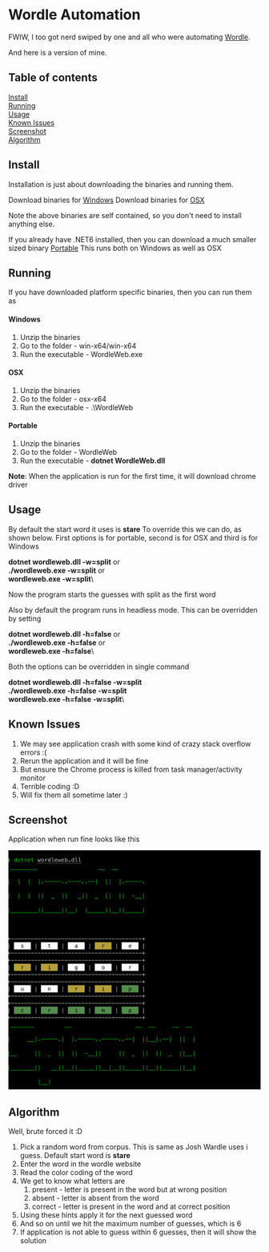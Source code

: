 
# Wordle Automation

FWIW, I too got nerd swiped by one and all who were automating [Wordle](https://www.powerlanguage.co.uk/wordle/).

And here is a version of mine.

## Table of contents
[Install](#install)\
[Running](#running)\
[Usage](#usage)\
[Known Issues](#knownissues)\
[Screenshot](#screenshot)\
[Algorithm](#algorithm)

## Install

Installation is just about downloading the binaries and running them. 

Download binaries for [Windows](https://github.com/raghavan-mk/DotNetApps/releases/download/v1.0.0.0/win-x64.zip)
Download binaries for [OSX](https://github.com/raghavan-mk/DotNetApps/releases/download/v1.0.0.0/osx-x64.zip)

Note the above binaries are self contained, so you don't need to install anything else.

If you already have .NET6 installed, then you can download a much smaller sized binary
[Portable](https://github.com/raghavan-mk/DotNetApps/releases/download/v1.0.0.0/WordleWeb.zip)
This runs both on Windows as well as OSX

## Running

If you have downloaded platform specific binaries, then you can run them as

#### Windows

1. Unzip the binaries
2. Go to the folder - win-x64/win-x64
3. Run the executable - WordleWeb.exe

#### OSX

1. Unzip the binaries
2. Go to the folder - osx-x64
3. Run the executable - .\WordleWeb

#### Portable

1. Unzip the binaries
2. Go to the folder - WordleWeb
3. Run the executable - 
   **dotnet WordleWeb.dll** 

**Note**: When the application is run for the first time, it will download chrome driver

## Usage

By default the start word it uses is **stare** To override this we can do, as shown below.
First options is for portable, second is for OSX and third is for Windows

**dotnet wordleweb.dll -w=split** or\
**./wordleweb.exe -w=split** or\
**wordleweb.exe -w=split**\

Now the program starts the guesses with split as the first word

Also by default the program runs in headless mode. This can be overridden by setting 

**dotnet wordleweb.dll -h=false** or\
**./wordleweb.exe -h=false** or\
**wordleweb.exe -h=false**\

Both the options can be overridden in single command

**dotnet wordleweb.dll -h=false -w=split**\
**./wordleweb.exe -h=false -w=split**\
**wordleweb.exe -h=false -w=split**\

## Known Issues

1. We may see application crash with some kind of crazy stack overflow errors :(
2. Rerun the application and it will be fine
3. But ensure the Chrome process is killed from task manager/activity monitor
4. Terrible coding :D 
5. Will fix them all sometime later :) 

## Screenshot

Application when run fine looks like this

![img](https://github.com/raghavan-mk/DotNetApps/blob/main/WordleWeb/Assets/img.png?raw=true)

## Algorithm

Well, brute forced it :D

1. Pick a random word from corpus. This is same as Josh Wardle uses i guess. Default start word is **stare**
2. Enter the word in the wordle website
3. Read the color coding of the word
4. We get to know what letters are 
   1. present - letter is present in the word but at wrong position
   2. absent -  letter is absent from the word
   3. correct - letter is present in the word and at correct position
5. Using these hints apply it for the next guessed word
6. And so on until we hit the maximum number of guesses, which is 6
7. If application is not able to guess within 6 guesses, then it will show the solution

